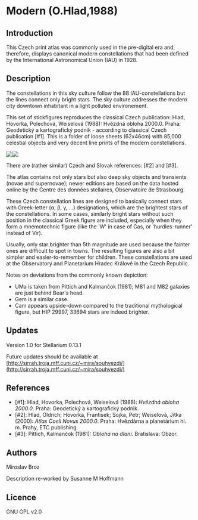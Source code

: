 # Modern (O.Hlad,1988)

## Introduction

This Czech print atlas was commonly used in the pre-digital era and, therefore, displays canonical modern constellations that had been defined by the International Astronomical Union (IAU) in 1928.  

## Description

The constellations in this sky culture follow the 88 IAU-constellations but the lines connect only bright stars. The sky culture addresses the modern city downtown inhabitant in a light polluted environement.

This set of stickfigures reproduces the classical Czech publication: Hlad, Hovorka, Polechová, Weiselová (1988): Hvězdná obloha 2000.0. Praha: Geodetický a kartografický podnik - according to classical Czech publication [#1]. This is a folder of loose sheets (62x46cm) with 85,000 celestial objects and very decent line prints of the modern constellations. 

![](hvezdna_obloha_2000.webp)![](obloha_na_dlani.webp)

There are (rather similar) Czech and Slovak references: [#2] and [#3]. 

The atlas contains not only stars but also deep sky objects and transients (novae and supernovae); newer editions are based on the data hosted online by the Centre des données stellaires, Observatoire de Strasbourg. 

These Czech constellation lines are designed to basically connect stars with Greek-letter (α, β, γ, ...) designations, which are the brightest stars of the constellations. In some cases, similarly bright stars without such position in the classical Greek figure are included, especially when they form a mnemotechnic figure (like the 'W' in case of Cas, or 'hurdles-runner' instead of Vir).

Usually, only star brighter than 5th magnitude are used because the fainter ones are difficult to spot in towns. The resulting figures are also a bit simpler and easier-to-remember for children. These constellations are used at the Observatory and Planetarium Hradec Králové in the Czech Republic.

Notes on deviations from the commonly known depiction:

   * UMa is taken from Pittich and Kalmančok (1981); M81 and M82 galaxies are just behind Bear's head.
   * Gem is a similar case.
   * Cam appears upside-down compared to the traditional mythological figure, but HIP 29997, 33694 stars are indeed brighter.

## Updates

Version 1.0 for Stellarium 0.13.1

Future updates should be available at [http://sirrah.troja.mff.cuni.cz/~mira/souhvezdi/](http://sirrah.troja.mff.cuni.cz/~mira/souhvezdi/)

## References

 - [#1]: Hlad, Hovorka, Polechová, Weiselová (1988): _Hvězdná obloha 2000.0_. Praha: Geodetický a kartografický podnik.
 - [#2]: Hlad, Oldrich; Hovorka, Frantisek; Sojka, Petr; Weiselová, Jitka (2000): _Atlas Coeli Novus 2000.0_. Praha: Hvězdárna a planetárium hl. m. Prahy, ETC publishing.
 - [#3]: Pittich, Kalmančok (1981): _Obloha na dlani_. Bratislava: Obzor.

## Authors

Miroslav Broz

Description re-worked by Susanne M Hoffmann

## Licence

GNU GPL v2.0
